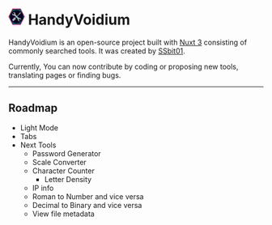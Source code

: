 # ![Logo](/public/favicon-32x32.png) HandyVoidium

HandyVoidium is an open-source project built with [Nuxt 3](https://nuxt.com/) consisting of commonly searched tools. It was created by [SSbit01](https://ssbit01.github.io/).

Currently, You can now contribute by coding or proposing new tools, translating pages or finding bugs.

---

## Roadmap

- Light Mode
- Tabs
- Next Tools
  - Password Generator
  - Scale Converter
  - Character Counter
    - Letter Density
  - IP info
  - Roman to Number and vice versa
  - Decimal to Binary and vice versa
  - View file metadata
